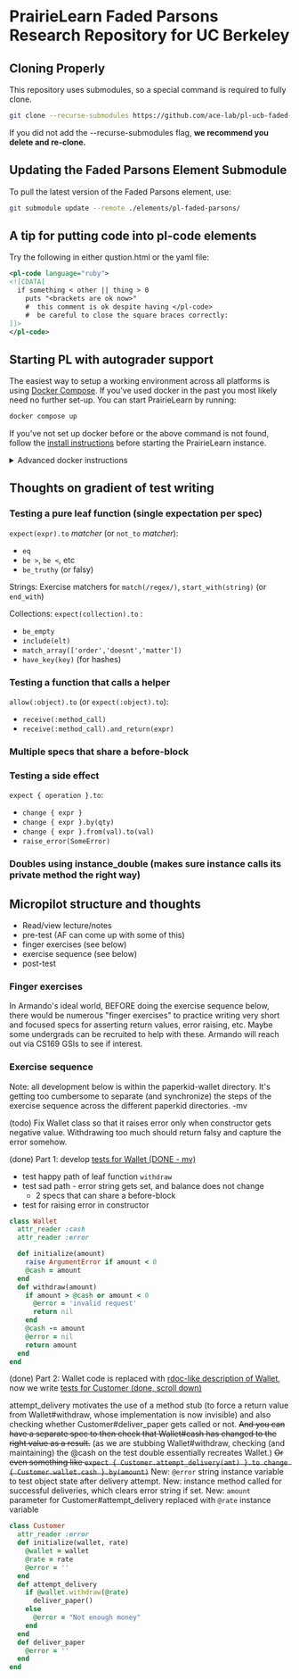 # PrairieLearn Faded Parsons Research Repository for UC Berkeley

## Cloning Properly

This repository uses submodules, so a special command is required to fully clone.
``` sh
git clone --recurse-submodules https://github.com/ace-lab/pl-ucb-faded-parsons-research.git
```

If you did not add the --recurse-submodules flag, **we recommend you delete and re-clone.**

## Updating the Faded Parsons Element Submodule

To pull the latest version of the Faded Parsons element, use:
``` sh
git submodule update --remote ./elements/pl-faded-parsons/
```

## A tip for putting code into pl-code elements

Try the following in either qustion.html or the yaml file:

``` xml
<pl-code language="ruby">
<![CDATA[
  if something < other || thing > 0
    puts "<brackets are ok now>"
    #  this comment is ok despite having </pl-code>
    #  be careful to close the square braces correctly:
]]>
</pl-code>
```



## Starting PL with autograder support

The easiest way to setup a working environment across all platforms is using [Docker Compose](https://docs.docker.com/compose/). If you've used docker in the past you most likely need no further set-up. You can start PrairieLearn by running:
``` sh
docker compose up
```

If you've not set up docker before or the above command is not found, follow the [install instructions](https://docs.docker.com/compose/install/) before starting the PrairieLearn instance.

<details>
<summary>Advanced docker instructions</summary>
<p>
<p>
It's highly recommended to use Docker Compose to start PrairieLearn as it works on Windows(powershell, wsl & git-bash), macOS and Linux.
If you prefer to not use Docker Compose, you can use these platform specific docker instructions. You'll still need to have [Docker](https://docs.docker.com/get-docker/) installed.


### For macOS and Linux


``` sh
docker run -it --rm \
    -p 3000:3000 \
    -v "/tmp/directory/for/autograder/jobqueue":"/jobs" \
    -e HOST_JOBS_DIR="/tmp/directory/for/autograder/jobqueue" \
    -v `pwd`:/course \
    -v /var/run/docker.sock:/var/run/docker.sock \
    prairielearn/prairielearn:latest
```


### For Windows in a WSL2 Enviornment

``` sh
docker run -it --rm \
    -p 3000:3000 \
    -v "/tmp/directory/for/autograder/jobqueue":"/jobs" \
    -e HOST_JOBS_DIR="/tmp/directory/for/autograder/jobqueue" \
    -v `pwd`:/course \
    -v /var/run/docker.sock:/var/run/docker.sock \
    --add-host=host.docker.internal:172.17.0.1 \
    prairielearn/prairielearn:latest
```


Note: This only works in a WSL2 environment, as docker in powershell has it's quirks. You can find more information about it in the [PrairieLearn docs](https://prairielearn.readthedocs.io/en/latest/externalGrading/#windows-errors-and-quirks).
</details>


## Thoughts on gradient of test writing

### Testing a pure leaf function (single expectation per spec)

`expect(expr).to` _matcher_  (or `not_to` _matcher_):
* `eq`
* `be >`, `be <`, etc
* `be_truthy` (or falsy)

Strings: Exercise matchers for `match(/regex/)`, `start_with(string)` (or
`end_with`)

Collections: `expect(collection).to` :
* `be_empty`
* `include(elt)`
* `match_array(['order','doesnt','matter'])`
* `have_key(key)` (for hashes)

### Testing a function that calls a helper

`allow(:object).to` (or `expect(:object).to`):
* `receive(:method_call)`
* `receive(:method_call).and_return(expr)`

### Multiple specs that share a before-block

### Testing a side effect

`expect { operation }.to`:
* `change { expr }`
* `change { expr }.by(qty)`
* `change { expr }.from(val).to(val)`
* `raise_error(SomeError)`

### Doubles using instance_double (makes sure instance calls its private method the right way)


## Micropilot structure and thoughts

- Read/view lecture/notes
- pre-test (AF can come up with some of this)
- finger exercises (see below)
- exercise sequence (see below)
- post-test

### Finger exercises

In Armando's ideal world, BEFORE doing the exercise sequence below,
there would be numerous "finger exercises" to practice writing very
short and focused specs for asserting return values, error raising,
etc.  Maybe some undergrads can be recruited to help with these.
Armando will reach out via CS169 GSIs to see if interest.

### Exercise sequence

Note: all development below is within the paperkid-wallet directory. It's getting too cumbersome to separate (and synchronize) the steps of the exercise sequence across the different paperkid directories. -mv

(todo) Fix Wallet class so that it raises error only when constructor gets
negative value. Withdrawing too much should return falsy and capture the error somehow.

(done) Part 1:  develop [tests for Wallet (DONE - mv)](https://github.com/ace-lab/pl-ucb-rspec-fpp-research/blob/main/questions/pl-faded-parsons-examples/paperkid/paperkid-wallet/app/spec/funcs_spec.rb)

- test happy path of leaf function `withdraw`
- test sad path - error string gets set, and balance does not change
  - 2 specs that can share a before-block
- test for raising error in constructor


``` ruby
class Wallet
  attr_reader :cash
  attr_reader :error

  def initialize(amount)
    raise ArgumentError if amount < 0
    @cash = amount
  end
  def withdraw(amount)
    if amount > @cash or amount < 0
      @error = 'invalid request'
      return nil
    end
    @cash -= amount
    @error = nil
    return amount
  end
end
```

(done) Part 2: Wallet code is replaced with [rdoc-like description of Wallet](https://github.com/ace-lab/pl-ucb-rspec-fpp-research/blob/main/questions/pl-faded-parsons-examples/paperkid/paperkid-wallet/app/funcs.rb),
now we write [tests for Customer (done, scroll down)](https://github.com/ace-lab/pl-ucb-rspec-fpp-research/blob/main/questions/pl-faded-parsons-examples/paperkid/paperkid-wallet/app/spec/funcs_spec.rb)


attempt_delivery motivates the use of a method stub (to force a return value from
Wallet#withdraw, whose implementation is now invisible) and also checking whether
Customer#deliver_paper gets called or not.  ~~And you can have a separate spec to then
check that Wallet#cash has changed to the right value as a result.~~ (as we are stubbing
Wallet#withdraw, checking (and maintaining) the @cash on the test double essentially recreates Wallet.)
~~Or even something like
`expect { Customer.attempt_delivery(amt) }.to change { Customer.wallet.cash }.by(amount)`~~
New: `@error` string instance variable to test object state after delivery attempt.
New: instance method called for successful deliveries, which clears error string if set.
New: `amount` parameter for Customer#attempt_delivery replaced with `@rate` instance variable

``` ruby
class Customer
  attr_reader :error
  def initialize(wallet, rate)
    @wallet = wallet
    @rate = rate
    @error = ''
  end
  def attempt_delivery
    if @wallet.withdraw(@rate)
      deliver_paper()
    else
      @error = "Not enough money"
    end
  end
  def deliver_paper
    @error = ''
  end
end
```
